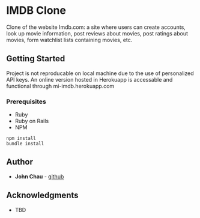 # IMDB Clone

Clone of the website Imdb.com: a site where users can create accounts, look up movie information, post reviews about movies, post ratings about movies, form watchlist lists containing movies, etc.

## Getting Started

Project is not reproducable on local machine due to the use of personalized API keys. An online version hosted in Herokuapp is accessable and functional through mi-imdb.herokuapp.com

### Prerequisites
* Ruby
* Ruby on Rails
* NPM

```
npm install
bundle install
```

## Author

* **John Chau** - [github](https://github.com/jwchau)


## Acknowledgments

* TBD
